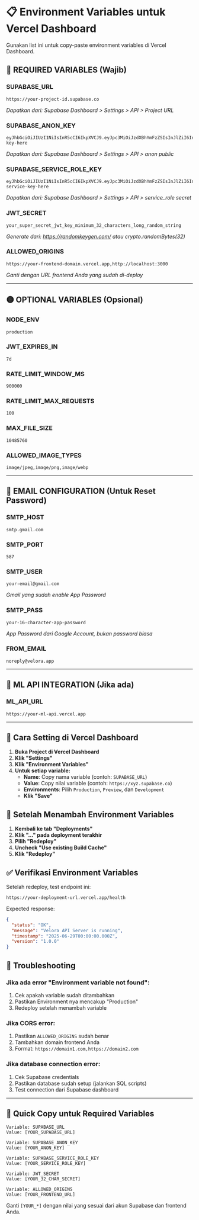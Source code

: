 # 📋 Environment Variables untuk Vercel Dashboard

Gunakan list ini untuk copy-paste environment variables di Vercel Dashboard.

## 🔴 REQUIRED VARIABLES (Wajib)

### SUPABASE_URL

```
https://your-project-id.supabase.co
```

_Dapatkan dari: Supabase Dashboard > Settings > API > Project URL_

### SUPABASE_ANON_KEY

```
eyJhbGciOiJIUzI1NiIsInR5cCI6IkpXVCJ9.eyJpc3MiOiJzdXBhYmFzZSIsInJlZiI6InlvdXItcHJvamVjdC1pZCIsInJvbGUiOiJhbm9uIiwiaWF0IjoxNjk5MDA5NjAwLCJleHAiOjIwMTQ1ODU2MDB9.your-key-here
```

_Dapatkan dari: Supabase Dashboard > Settings > API > anon public_

### SUPABASE_SERVICE_ROLE_KEY

```
eyJhbGciOiJIUzI1NiIsInR5cCI6IkpXVCJ9.eyJpc3MiOiJzdXBhYmFzZSIsInJlZiI6InlvdXItcHJvamVjdC1pZCIsInJvbGUiOiJzZXJ2aWNlX3JvbGUiLCJpYXQiOjE2OTkwMDk2MDAsImV4cCI6MjAxNDU4NTYwMH0.your-service-key-here
```

_Dapatkan dari: Supabase Dashboard > Settings > API > service_role secret_

### JWT_SECRET

```
your_super_secret_jwt_key_minimum_32_characters_long_random_string
```

_Generate dari: https://randomkeygen.com/ atau crypto.randomBytes(32)_

### ALLOWED_ORIGINS

```
https://your-frontend-domain.vercel.app,http://localhost:3000
```

_Ganti dengan URL frontend Anda yang sudah di-deploy_

---

## 🟡 OPTIONAL VARIABLES (Opsional)

### NODE_ENV

```
production
```

### JWT_EXPIRES_IN

```
7d
```

### RATE_LIMIT_WINDOW_MS

```
900000
```

### RATE_LIMIT_MAX_REQUESTS

```
100
```

### MAX_FILE_SIZE

```
10485760
```

### ALLOWED_IMAGE_TYPES

```
image/jpeg,image/png,image/webp
```

---

## 📧 EMAIL CONFIGURATION (Untuk Reset Password)

### SMTP_HOST

```
smtp.gmail.com
```

### SMTP_PORT

```
587
```

### SMTP_USER

```
your-email@gmail.com
```

_Gmail yang sudah enable App Password_

### SMTP_PASS

```
your-16-character-app-password
```

_App Password dari Google Account, bukan password biasa_

### FROM_EMAIL

```
noreply@velora.app
```

---

## 🤖 ML API INTEGRATION (Jika ada)

### ML_API_URL

```
https://your-ml-api.vercel.app
```

---

## 📝 Cara Setting di Vercel Dashboard

1. **Buka Project di Vercel Dashboard**
2. **Klik "Settings"**
3. **Klik "Environment Variables"**
4. **Untuk setiap variable:**
   - **Name**: Copy nama variable (contoh: `SUPABASE_URL`)
   - **Value**: Copy nilai variable (contoh: `https://xyz.supabase.co`)
   - **Environments**: Pilih `Production`, `Preview`, dan `Development`
   - **Klik "Save"**

## 🔄 Setelah Menambah Environment Variables

1. **Kembali ke tab "Deployments"**
2. **Klik "..." pada deployment terakhir**
3. **Pilih "Redeploy"**
4. **Uncheck "Use existing Build Cache"**
5. **Klik "Redeploy"**

## ✅ Verifikasi Environment Variables

Setelah redeploy, test endpoint ini:

```
https://your-deployment-url.vercel.app/health
```

Expected response:

```json
{
  "status": "OK",
  "message": "Velora API Server is running",
  "timestamp": "2025-06-29T00:00:00.000Z",
  "version": "1.0.0"
}
```

## 🚨 Troubleshooting

### Jika ada error "Environment variable not found":

1. Cek apakah variable sudah ditambahkan
2. Pastikan Environment nya mencakup "Production"
3. Redeploy setelah menambah variable

### Jika CORS error:

1. Pastikan `ALLOWED_ORIGINS` sudah benar
2. Tambahkan domain frontend Anda
3. Format: `https://domain1.com,https://domain2.com`

### Jika database connection error:

1. Cek Supabase credentials
2. Pastikan database sudah setup (jalankan SQL scripts)
3. Test connection dari Supabase dashboard

---

## 🎯 Quick Copy untuk Required Variables

```
Variable: SUPABASE_URL
Value: [YOUR_SUPABASE_URL]

Variable: SUPABASE_ANON_KEY
Value: [YOUR_ANON_KEY]

Variable: SUPABASE_SERVICE_ROLE_KEY
Value: [YOUR_SERVICE_ROLE_KEY]

Variable: JWT_SECRET
Value: [YOUR_32_CHAR_SECRET]

Variable: ALLOWED_ORIGINS
Value: [YOUR_FRONTEND_URL]
```

Ganti `[YOUR_*]` dengan nilai yang sesuai dari akun Supabase dan frontend Anda.
